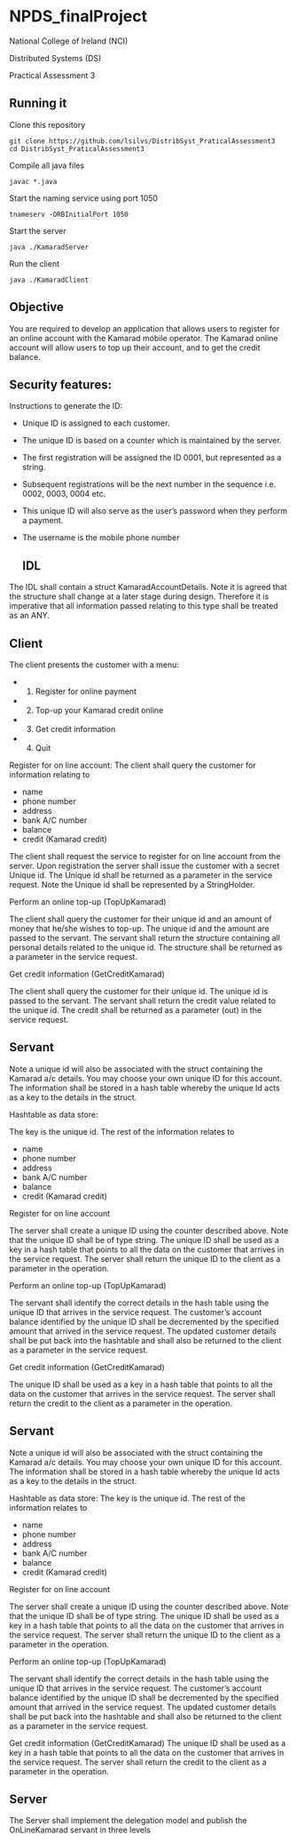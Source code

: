 NPDS_finalProject
==============

 National College of Ireland (NCI)

 Distributed Systems (DS)
 
 Practical Assessment 3


  ## Running it

Clone this repository

    git clone https://github.com/lsilvs/DistribSyst_PraticalAssessment3
    cd DistribSyst_PraticalAssessment3

Compile all java files

    javac *.java

Start the naming service using port 1050

    tnameserv -ORBInitialPort 1050

Start the server

    java ./KamaradServer

Run the client

    java ./KamaradClient



  ## Objective

You are required to develop an application that allows users to register for an online account with the Kamarad mobile operator. The Kamarad online account will allow users to top up their account, and to get the credit balance.

  ## Security features:

Instructions to generate the ID:

- Unique ID is assigned to each customer.
- The unique ID is based on a counter which is maintained by the server.
- The first registration will be assigned the ID 0001, but represented as a string.
- Subsequent registrations will be the next number in the sequence i.e. 0002, 0003, 0004 etc.
- This unique ID will also serve as the user’s password when they perform a payment.
- The username is the mobile phone number

  ## IDL

The IDL shall contain a struct KamaradAccountDetails. Note it is agreed that the structure shall change at a later stage during design. Therefore it is imperative that all information passed relating to this type shall be treated as an ANY.

  ## Client

The client presents the customer with a menu:

- 1. Register for online payment
- 2. Top-up your Kamarad credit online
- 3. Get credit information
- 4. Quit

Register for on line account:
The client shall query the customer for information relating to

- name
- phone number
- address
- bank A/C number
- balance
- credit (Kamarad credit)

The client shall request the service to register for on line account from the server. Upon registration the server shall issue the customer with a secret Unique id. The Unique id shall be returned as a parameter in the service request. Note the Unique id shall be represented by a StringHolder.

Perform an online top-up (TopUpKamarad)

The client shall query the customer for their unique id and an amount of money that he/she wishes to top-up. The unique id and the amount are passed to the servant. The servant shall return the structure containing all personal details related to the unique id. The structure shall be returned as a parameter in the service request.

Get credit information (GetCreditKamarad)

The client shall query the customer for their unique id. The unique id is passed to the servant. The servant shall return the credit value related to the unique id. The credit shall be returned as a parameter (out) in the service request.

  ## Servant

Note a unique id will also be associated with the struct containing the Kamarad a/c details. You may choose your own unique ID for this account. The information shall be stored in a hash table whereby the unique Id acts as a key to the details in the struct.

Hashtable as data store:

The key is the unique id. The rest of the information relates to

- name
- phone number
- address
- bank A/C number
- balance
- credit (Kamarad credit)

Register for on line account

The server shall create a unique ID using the counter described above. Note that the unique ID shall be of type string.
The unique ID shall be used as a key in a hash table that points to all the data on the customer that arrives in the service request. The server shall return the unique ID to the client as a parameter in the operation.

Perform an online top-up (TopUpKamarad)

The servant shall identify the correct details in the hash table using the unique ID that arrives in the service request.
The customer’s account balance identified by the unique ID shall be decremented by the specified amount that arrived in the service request. The updated customer details shall be put back into the hashtable and shall also be returned to the client as a parameter in the service request.

Get credit information (GetCreditKamarad)

The unique ID shall be used as a key in a hash table that points to all the data on the customer that arrives in the service request. The server shall return the credit to the client as a parameter in the operation.

  ## Servant

Note a unique id will also be associated with the struct containing the Kamarad a/c details. You may choose your own unique ID for this account. The information shall be stored in a hash table whereby the unique Id acts as a key to the details in the struct.

Hashtable as data store:
The key is the unique id. The rest of the information relates to

- name
- phone number
- address
- bank A/C number
- balance
- credit (Kamarad credit)

Register for on line account

The server shall create a unique ID using the counter described above. Note that the unique ID shall be of type string.
The unique ID shall be used as a key in a hash table that points to all the data on the customer that arrives in the service request. The server shall return the unique ID to the client as a parameter in the operation.

Perform an online top-up (TopUpKamarad)

The servant shall identify the correct details in the hash table using the unique ID that arrives in the service request.
The customer’s account balance identified by the unique ID shall be decremented by the specified amount that arrived in the service request. The updated customer details shall be put back into the hashtable and shall also be returned to the client as a parameter in the service request.

Get credit information (GetCreditKamarad)
The unique ID shall be used as a key in a hash table that points to all the data on the customer that arrives in the service request. The server shall return the credit to the client as a parameter in the operation.

  ## Server

The Server shall implement the delegation model and publish the OnLineKamarad servant in three levels